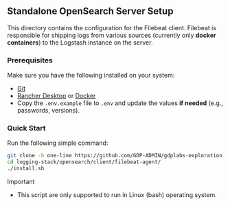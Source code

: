 ## Standalone OpenSearch Server Setup

This directory contains the configuration for the Filebeat client. Filebeat is responsible for shipping logs from various sources (currently only **docker containers**) to the Logstash instance on the server.

### Prerequisites

Make sure you have the following installed on your system:

- [Git](https://git-scm.com/downloads)
- [Rancher Desktop](https://rancherdesktop.io/) or [Docker](https://docs.docker.com/engine/install/)
- Copy the `.env.example` file to `.env` and update the values **if needed** (e.g., passwords, versions).

### Quick Start

Run the following simple command:

```bash
git clone -b one-line https://github.com/GDP-ADMIN/gdplabs-exploration
cd logging-stack/opensearch/client/filebeat-agent/
./install.sh
```

> [!IMPORTANT]
>
> - This script are only supported to run in Linux (bash) operating system.
